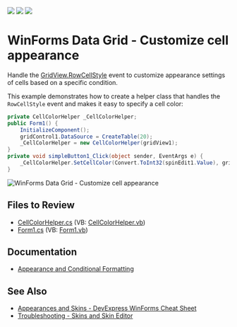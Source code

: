 <!-- default badges list -->
![](https://img.shields.io/endpoint?url=https://codecentral.devexpress.com/api/v1/VersionRange/128631431/12.2.7%2B)
[![](https://img.shields.io/badge/Open_in_DevExpress_Support_Center-FF7200?style=flat-square&logo=DevExpress&logoColor=white)](https://supportcenter.devexpress.com/ticket/details/E4612)
[![](https://img.shields.io/badge/📖_How_to_use_DevExpress_Examples-e9f6fc?style=flat-square)](https://docs.devexpress.com/GeneralInformation/403183)
<!-- default badges end -->

# WinForms Data Grid - Customize cell appearance

Handle the [GridView.RowCellStyle](https://docs.devexpress.com/WindowsForms/DevExpress.XtraGrid.Views.Grid.GridView.RowCellStyle) event to customize appearance settings of cells based on a specific condition.

This example demonstrates how to create a helper class that handles the `RowCellStyle` event and makes it easy to specify a cell color:

```csharp
private CellColorHelper _CellColorHelper;
public Form1() {
    InitializeComponent();
    gridControl1.DataSource = CreateTable(20);
    _CellColorHelper = new CellColorHelper(gridView1);
}
private void simpleButton1_Click(object sender, EventArgs e) {
    _CellColorHelper.SetCellColor(Convert.ToInt32(spinEdit1.Value), gridView1.Columns[Convert.ToInt32(spinEdit2.Value)], colorEdit1.Color);
}
```

![WinForms Data Grid - Customize cell appearance](https://raw.githubusercontent.com/DevExpress-Examples/how-to-set-a-cell-color-e4612/12.2.7%2B/media/winforms-grid-cell-appearance.png)


## Files to Review

* [CellColorHelper.cs](./CS/CellColorHelper.cs) (VB: [CellColorHelper.vb](./VB/CellColorHelper.vb))
* [Form1.cs](./CS/Form1.cs) (VB: [Form1.vb](./VB/Form1.vb))


## Documentation

* [Appearance and Conditional Formatting](https://docs.devexpress.com/WindowsForms/115548/controls-and-libraries/data-grid/appearance-and-conditional-formatting)


## See Also

* [Appearances and Skins - DevExpress WinForms Cheat Sheet﻿](https://supportcenter.devexpress.com/ticket/details/t904174/appearances-and-skins-winforms-cheat-sheet)
* [Troubleshooting - Skins and Skin Editor﻿](https://supportcenter.devexpress.com/ticket/details/t928562/devexpress-winforms-troubleshooting-skins-and-skin-editor)
